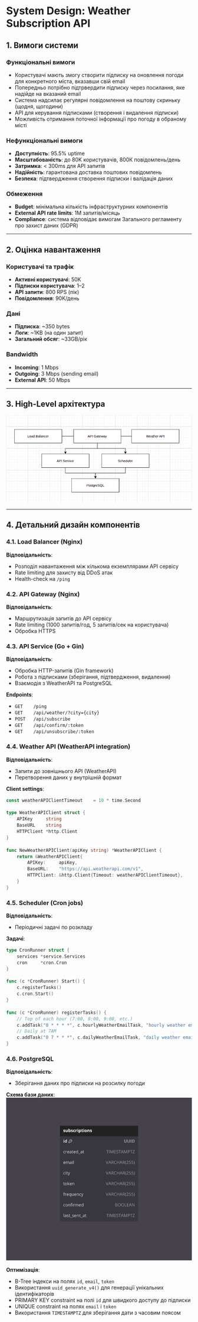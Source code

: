 # System Design: Weather Subscription API

## 1. Вимоги системи

### Функціональні вимоги
- Користувачі мають змогу створити підписку на оновлення погоди для конкретного міста, вказавши свій email
- Попередньо потрібно підтрвердити підписку через посилання, яке надійде на вказаний email
- Система надсилає регулярні повідомлення на поштову скриньку (щодня, щогодини)
- API для керування підписками (створення і видалення підписки)
- Можливість отримання поточної інформації про погоду в обраному місті

### Нефункціональні вимоги
- **Доступність**: 95.5% uptime
- **Масштабованість**: до 80K користувачів, 800К повідомлень/день
- **Затримка**: < 300ms для API запитів
- **Надійність**: гарантована доставка поштових повідомлень
- **Безпека**: підтвердження створення підписки і валідація даних

### Обмеження
- **Budget**: мінімальна кількість інфраструктурних компонентів
- **External API rate limits**: 1М запитів/місяць
- **Compliance**: система відповідає вимогам Загального регламенту про захист даних (GDPR)

---

## 2. Оцінка навантаження

### Користувачі та трафік
- **Активні користувачі**: 50K
- **Підписки користувача**: 1–2
- **API запити**: 800 RPS (пік)
- **Повідомлення**: 90K/день

### Дані
- **Підписка**: ~350 bytes
- **Логи**: ~1KB (на один запит)
- **Загальний обсяг**: ~33GB/рік

### Bandwidth
- **Incoming**: 1 Mbps
- **Outgoing**: 3 Mbps (sending email)
- **External API**: 50 Mbps

---

## 3. High-Level архітектура
![img.png](high_level_architecture.png)

---

## 4. Детальний дизайн компонентів

### 4.1. Load Balancer (Nginx)
**Відповідальність**: 
- Розподіл навантаження між кількома екземплярами API сервісу
- Rate limiting для захисту від DDoS атак
- Health-check на `/ping`

### 4.2. API Gateway (Nginx)
**Відповідальність**:
- Маршрутизація запитів до API сервісу
- Rate limiting (1000 запитів/год, 5 запитів/сек на користувача)
- Обробка HTTPS

### 4.3. API Service (Go + Gin)
**Відповідальність**:
- Обробка HTTP-запитів (Gin framework)
- Робота з підписками (зберігання, підтвердження, видалення)
- Взаємодія з WeatherAPI та PostgreSQL

**Endpoints**:
- `GET    /ping                     `
- `GET    /api/weather/?city={city} `
- `POST   /api/subscribe            `
- `GET    /api/confirm/:token       `
- `GET    /api/unsubscribe/:token   `

### 4.4. Weather API (WeatherAPI integration)
**Відповідальність**:
- Запити до зовнішнього API (WeatherAPI)
- Перетворення даних у внутрішній формат

**Client settings**:
```go
const weatherAPIClientTimeout    = 10 * time.Second

type WeatherAPIClient struct {
	APIKey     string
	BaseURL    string
	HTTPClient *http.Client
}

func NewWeatherAPIClient(apiKey string) *WeatherAPIClient {
	return &WeatherAPIClient{
		APIKey:     apiKey,
		BaseURL:    "https://api.weatherapi.com/v1",
		HTTPClient: &http.Client{Timeout: weatherAPIClientTimeout},
	}
}
```

### 4.5. Scheduler (Cron jobs)
**Відповідальність**:
- Періодичні задачі по розкладу

**Задачі**:
```go
type CronRunner struct {
	services *service.Services
	cron     *cron.Cron
}

func (c *CronRunner) Start() {
	c.registerTasks()
	c.cron.Start()
}

func (c *CronRunner) registerTasks() {
	// Top of each hour (7:00, 8:00, 9:00, etc.)
	c.addTask("0 * * * *", c.hourlyWeatherEmailTask, "hourly weather email sending")
	// Daily at 7AM
	c.addTask("0 7 * * *", c.dailyWeatherEmailTask, "daily weather email sending")
}
```

### 4.6. PostgreSQL
**Відповідальність**:
- Зберігання даних про підписки на розсилку погоди

**Схема бази даних**:
![img.png](../adr/db_schema.png)

**Оптимізація**:
- B-Tree індекси на полях `id`, `email`, `token`
- Використання `uuid_generate_v4()` для генерації унікальних ідентифікаторів
- PRIMARY KEY constraint на полі `id` для швидкого доступу до підписки
- UNIQUE constraint на полях `email` і `token`
- Використання `TIMESTAMPTZ` для зберігання дати з часовим поясом